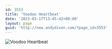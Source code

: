 ```yaml
---
id: 3553
title: 'Voodoo Heartbeat'
date: '2023-03-17T13:45:42+00:00'
layout: page
guid: 'http://new.andydixon.com/?page_id=3553'
---
```


![Voodoo Heartbeat](https://i0.wp.com/assets.g8x2.ldn.idrivee2-23.com/posters/Voodoo%20Heartbeat%2001.jpg?w=1200&ssl=1 "Voodoo Heartbeat")